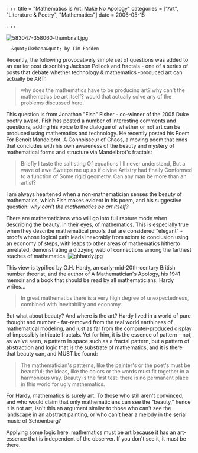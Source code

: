 +++
title = "Mathematics is Art: Make No Apology"
categories = ["Art", "Literature & Poetry", "Mathematics"]
date = 2006-05-15


+++

<img src="https://www.fractalog.com/jpg/583047-358060-thumbnail.jpg" alt="583047-358060-thumbnail.jpg" />

      &quot;Ikebana&quot; by Tim Fadden     
Recently, the following provocatively simple set of questions was added to an earlier post describing Jackson Pollock and fractals - one of a series of posts that debate whether technology &amp; mathematics -produced art can actually be ART:
           
<blockquote>why does the mathematics have to be producing art? why can't the mathematics be art itself? would that actually solve any of the problems discussed here.</blockquote>
   
This question is from Jonathan &quot;Fish&quot; Fisher - co-winner of the 2005 Duke poetry award. Fish has posted a number of interesting comments and questions, adding his voice to the dialogue of whether or not art can be produced using mathematics and technology. He recently posted his Poem For Benoit Mandelbrot, A Connoisseur of Chaos, a moving poem that ends that concludes with his own awareness of the beauty and mystery of mathematical forms and structure via Mandelbrot's fractals: 
        
<blockquote>Briefly I taste the salt sting      Of equations I'll never understand,      But a wave of awe      Sweeps me up as if divine      Artistry had finally      Conformed to a function of      Some rigid geometry.            Can any man be more than an artist?</blockquote>
        
 I am always heartened when a non-mathematician senses the beauty of mathematics, which Fish makes evident in his poem, and his suggestive question: <em>why can't the mathematics be art itself?</em>
        
There are mathematicians who will go into full rapture mode when describing the beauty, in their eyes, of mathematics. This is especially true when they describe mathematical proofs that are considered &quot;elegant&quot; - proofs whose logical path leads inexorably from axiom to conclusion using an economy of steps, with leaps to other areas of mathematics hitherto unrelated, demonstrating a dizzying web of connections among the farthest reaches of mathematics.
     <img src="https://www.fractalog.com/jpg/ghhardy.jpg" alt="ghhardy.jpg" />

   
This view is typified by G.H. Hardy, an early-mid-20th-century British number theorist, and the author of A Mathematician's Apology, his 1941 memoir and a book that should be read by all mathematicians. Hardy writes...
   
<blockquote>In great mathematics there is a very high degree of unexpectedness, combined with inevitability and economy.</blockquote>
  <em>    </em> 
But what about beauty? And where is the art? Hardy lived in a world of pure thought and number - far-removed from the real world earthiness of mathematical modeling, and just as far from the computer-produced display of impossibly intricate fractals. Yet for him, it is the essence of pattern - not, as we've seen, a pattern in space such as a fractal pattern, but a pattern of abstraction and logic that is the substrate of mathematics, and it is there that beauty can, and MUST be found:
  <em>  </em> 
<blockquote>The mathematician's patterns, like the painter's or the poet's must be beautiful; the ideas, like the colors or the words must fit together in a harmonious way. Beauty is the first test: there is no permanent place in this world for ugly mathematics.</blockquote>
  <em>     </em> 
For Hardy, mathematics is surely art. To those who still aren't convinced, and who would claim that only mathematicians can see the &quot;beauty,&quot; hence it is not art, isn't this an argument similar to those who can't see the landscape in an abstract painting, or who can't hear a melody in the serial music of Schoenberg?
    
Applying some logic here, mathematics must be art because it has an art-essence that is independent of the observer. If you don't see it, it must be there.
